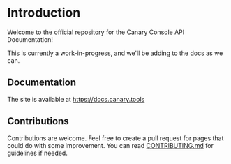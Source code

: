 # Introduction

Welcome to the official repository for the Canary Console API Documentation!

This is currently a work-in-progress, and we'll be adding to the docs as we can.

## Documentation

The site is available at https://docs.canary.tools

## Contributions

Contributions are welcome. Feel free to create a pull request for pages that could do with some improvement. You can read [CONTRIBUTING.md](docs/CONTRIBUTING.md) for guidelines if needed.
